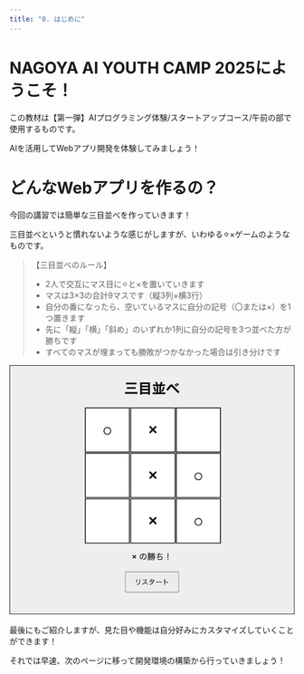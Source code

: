 ```yaml
---
title: "0. はじめに"
---
```


# NAGOYA AI YOUTH CAMP 2025にようこそ！  

この教材は【第一弾】AIプログラミング体験/スタートアップコース/午前の部で使用するものです。

AIを活用してWebアプリ開発を体験してみましょう！

# どんなWebアプリを作るの？

今回の講習では簡単な三目並べを作っていきます！

三目並べというと慣れないような感じがしますが、いわゆる⚪︎×ゲームのようなものです。

> 【三目並べのルール】
> - 2人で交互にマス目に⚪︎と×を置いていきます
> - マスは3×3の合計9マスです（縦3列×横3行）
> - 自分の番になったら、空いているマスに自分の記号（〇または×）を1つ置きます
> - 先に「縦」「横」「斜め」のいずれか1列に自分の記号を3つ並べた方が勝ちです
> - すべてのマスが埋まっても勝敗がつかなかった場合は引き分けです

![](/images/nagoya2025/vscode-golive-test-sanmoku-3.png)

最後にもご紹介しますが、見た目や機能は自分好みにカスタマイズしていくことができます！

それでは早速、次のページに移って開発環境の構築から行っていきましょう！
